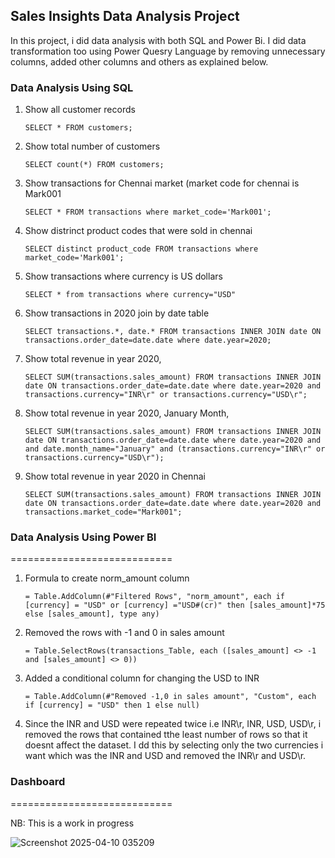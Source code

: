 ## Sales Insights Data Analysis Project
In this project, i did data analysis with both SQL and Power Bi. I did data transformation too using Power Quesry Language by removing unnecessary columns, added other columns and others as explained below.


### Data Analysis Using SQL

1. Show all customer records

    `SELECT * FROM customers;`

1. Show total number of customers

    `SELECT count(*) FROM customers;`

1. Show transactions for Chennai market (market code for chennai is Mark001

    `SELECT * FROM transactions where market_code='Mark001';`

1. Show distrinct product codes that were sold in chennai

    `SELECT distinct product_code FROM transactions where market_code='Mark001';`

1. Show transactions where currency is US dollars

    `SELECT * from transactions where currency="USD"`

1. Show transactions in 2020 join by date table

    `SELECT transactions.*, date.* FROM transactions INNER JOIN date ON transactions.order_date=date.date where date.year=2020;`

1. Show total revenue in year 2020,

    `SELECT SUM(transactions.sales_amount) FROM transactions INNER JOIN date ON transactions.order_date=date.date where date.year=2020 and transactions.currency="INR\r" or transactions.currency="USD\r";`
	
1. Show total revenue in year 2020, January Month,

    `SELECT SUM(transactions.sales_amount) FROM transactions INNER JOIN date ON transactions.order_date=date.date where date.year=2020 and and date.month_name="January" and (transactions.currency="INR\r" or transactions.currency="USD\r");`

1. Show total revenue in year 2020 in Chennai

    `SELECT SUM(transactions.sales_amount) FROM transactions INNER JOIN date ON transactions.order_date=date.date where date.year=2020
and transactions.market_code="Mark001";`


### Data Analysis Using Power BI
============================

1. Formula to create norm_amount column

    `= Table.AddColumn(#"Filtered Rows", "norm_amount", each if [currency] = "USD" or [currency] ="USD#(cr)" then [sales_amount]*75 else [sales_amount], type any)`

2. Removed the rows with -1 and 0 in sales amount

    `= Table.SelectRows(transactions_Table, each ([sales_amount] <> -1 and [sales_amount] <> 0))`

3. Added a conditional column for changing the USD to INR

    `= Table.AddColumn(#"Removed -1,0 in sales amount", "Custom", each if [currency] = "USD" then 1 else null)`

5. Since the INR and USD were repeated twice i.e INR\r, INR, USD, USD\r, i removed the rows that contained tthe least  number of rows so that it doesnt affect the dataset. I dd this by selecting only the two currencies i want which was the INR and USD and removed the INR\r and USD\r.


### Dashboard 
============================

NB: This is a work in progress

![Screenshot 2025-04-10 035209](https://github.com/user-attachments/assets/e17de83d-af45-4b1f-82d3-67f04d51fc76)
